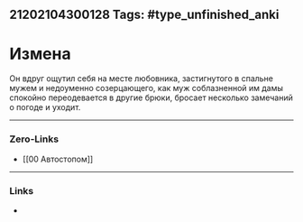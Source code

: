 21202104300128
Tags: #type_unfinished_anki 
---
# Измена

Он вдруг ощутил себя на месте любовника, застигнутого в спальне мужем и недоуменно созерцающего, как муж соблазненной им дамы спокойно переодевается в другие брюки, бросает несколько замечаний о погоде и уходит.

---
### Zero-Links
- [[00 Автостопом]]
---
### Links
-